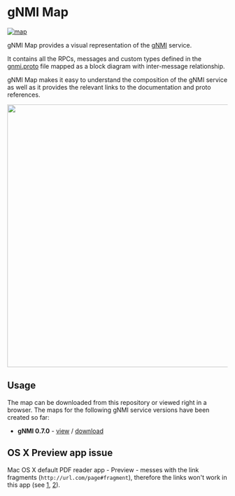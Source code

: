 # gNMI Map
[![map](https://gitlab.com/rdodin/pics/-/wikis/uploads/6a9d18f9cb2240656aad5d224aa757df/rsz_image.png)](https://gitlab.com/rdodin/pics/-/wikis/uploads/d275425d2b66601be213c6722dadd4d6/gnmi_0.7.0_map.pdf)

gNMI Map provides a visual representation of the [gNMI](https://github.com/openconfig/reference/blob/master/rpc/gnmi/gnmi-specification.md) service.

It contains all the RPCs, messages and custom types defined in the [gnmi.proto](https://github.com/openconfig/gnmi/blob/master/proto/gnmi/gnmi.proto) file mapped as a block diagram with inter-message relationship.

gNMI Map makes it easy to understand the composition of the gNMI service as well as it provides the relevant links to the documentation and proto references.

<p align=center><img src="https://gitlab.com/rdodin/pics/-/wikis/uploads/61e7fa143e5898653c1edb9b42b936f3/image.png" width="600" /></p>

## Usage
The map can be downloaded from this repository or viewed right in a browser. The maps for the following gNMI service versions have been created so far:

* **gNMI 0.7.0** - [view](https://gitlab.com/rdodin/pics/-/wikis/uploads/d275425d2b66601be213c6722dadd4d6/gnmi_0.7.0_map.pdf) / [download](https://github.com/hellt/gnmi-map/raw/master/gnmi_0.7.0_map.pdf)

## OS X Preview app issue
Mac OS X default PDF reader app - Preview - messes with the link fragments (`http://url.com/page#fragment`), therefore the links won't work in this app (see [1](https://discussions.apple.com/thread/251041261), [2](https://discussions.apple.com/thread/250919338)).